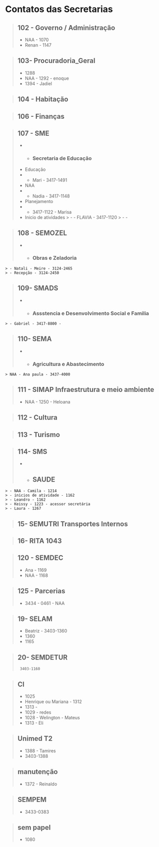 #  Contatos das Secretarias


 > ## 102 - Governo / Administração
  > - NAA - 1070
  > - Renan - 1147


 > ## 103- Procuradoria_Geral
  > - 1288
  > - NAA - 1292 - enoque
  > - 1394 - Jadiel

> ## 104 - Habitação

> ## 106 - Finanças

> ## 107 - SME
> - - ### Secretaria de Educação
  > - Educação 
  > - - Mari - 3417-1491
  > - NAA 
  > - - Nadia - 3417-1148
  > - Planejamento 
  > - - 3417-1122  - Marisa
  > - Inicio de atividades
    > - - FLAVIA - 3417-1120
    > - - 

> ## 108 - SEMOZEL
  > - - ### Obras e Zeladoria
    > - Natali - Meire - 3124-2465
    > - Recepção - 3124-2450

> ## 109- SMADS
  > - - ### Assstencia e Desenvolvimento Social e Familia
    > - Gabriel - 3417-8800 - 

> ## 110- SEMA
  > - - ### Agricultura e Abastecimento
    > NAA - Ana paula - 3437-4000

> ## 111 - SIMAP Infraestrutura e meio ambiente
  > - NAA - 1250 - Heloana

> ## 112 - Cultura

> ## 113 - Turismo

> ## 114- SMS 
  > - - ## SAUDE
    > - NAA - Camila - 1214 
    > - inicios de atividade - 1162
    > - Leandro - 1162
    > - Keissy - 1223 - acessor secretária
    > - Laura - 1267

> ## 15-  SEMUTRI Transportes Internos

> ## 16- RITA 1043


> ## 120 - SEMDEC
> - Ana - 1169
> - NAA - 1168

> ## 125 - Parcerias
> - 3434 - 0461 - NAA

> ## 19- SELAM
 > - Beatriz - 3403-1360
 > - 1360
 > - 1165

> ## 20- SEMDETUR
  >      3403-1160


> ## CI
>  - 1025
  >  - Henrique ou Mariana - 1312
  >  - 1313 - 
  >  - 1029 - redes
  >  - 1028 - Welington - Mateus
  >  - 1313 - Eli

> ## Unimed T2
 > - 1388 - Tamires
 > - 3403-1388

> ## manutenção
  > - 1372 - Reinaldo

> ## SEMPEM
  > - 3433-0383


> ## sem papel
  > - 1080


> ## 
